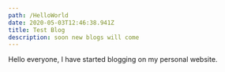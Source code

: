```yaml
---
path: /HelloWorld
date: 2020-05-03T12:46:38.941Z
title: Test Blog
description: soon new blogs will come
---
```

Hello everyone, I have started blogging on my personal website.